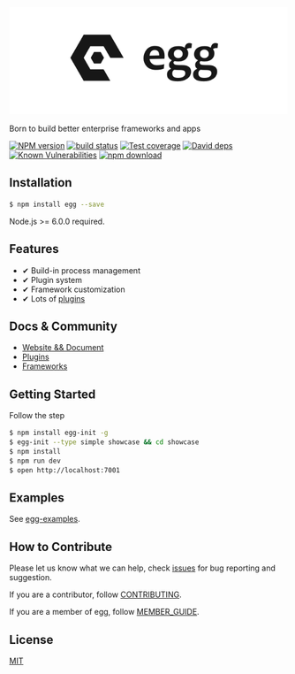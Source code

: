 ![](https://raw.githubusercontent.com/eggjs/egg/master/docs/assets/egg-logo.png)

Born to build better enterprise frameworks and apps

[![NPM version][npm-image]][npm-url]
[![build status][travis-image]][travis-url]
[![Test coverage][codecov-image]][codecov-url]
[![David deps][david-image]][david-url]
[![Known Vulnerabilities][snyk-image]][snyk-url]
[![npm download][download-image]][download-url]

[npm-image]: https://img.shields.io/npm/v/egg.svg?style=flat-square
[npm-url]: https://npmjs.org/package/egg
[travis-image]: https://img.shields.io/travis/eggjs/egg.svg?style=flat-square
[travis-url]: https://travis-ci.org/eggjs/egg
[codecov-image]: https://codecov.io/gh/eggjs/egg/branch/master/graph/badge.svg
[codecov-url]: https://codecov.io/gh/eggjs/egg
[david-image]: https://img.shields.io/david/eggjs/egg.svg?style=flat-square
[david-url]: https://david-dm.org/eggjs/egg
[snyk-image]: https://snyk.io/test/npm/egg/badge.svg?style=flat-square
[snyk-url]: https://snyk.io/test/npm/egg
[download-image]: https://img.shields.io/npm/dm/egg.svg?style=flat-square
[download-url]: https://npmjs.org/package/egg

## Installation

```bash
$ npm install egg --save
```

Node.js >= 6.0.0 required.

## Features

- ✔︎ Build-in process management
- ✔︎ Plugin system
- ✔︎ Framework customization
- ✔︎ Lots of [plugins](https://eggjs.org/badgeboard/)

## Docs & Community

- [Website && Document](https://eggjs.org)
- [Plugins](https://github.com/search?q=topic%3Aegg-plugin&type=Repositories)
- [Frameworks](https://github.com/search?q=topic%3Aegg-framework&type=Repositories)

## Getting Started

Follow the step

```bash
$ npm install egg-init -g
$ egg-init --type simple showcase && cd showcase
$ npm install
$ npm run dev
$ open http://localhost:7001
```

## Examples

See [egg-examples](https://github.com/eggjs/examples).

## How to Contribute

Please let us know what we can help, check [issues](https://github.com/eggjs/egg/issues) for bug reporting and suggestion.

If you are a contributor, follow [CONTRIBUTING](CONTRIBUTING.md).

If you are a member of egg, follow [MEMBER_GUIDE](MEMBER_GUIDE.md).

## License

[MIT](LICENSE)
